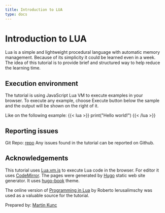```yaml
---
title: Introduction to LUA
type: docs
---
```


# Introduction to LUA
Lua is a simple and lightweight procedural language with automatic memory management. Because of its simplicity it could be learned even in a week. The idea of this tutorial is to provide brief and structured way to help reduce the learning time.

## Execution environment
The tutorial is using JavaScript Lua VM to execute examples in your browser.
To execute any example, choose Execute button below the sample and the output will be shown on the right of it.

Like on the following example:
{{< lua >}}
print("Hello world!")
{{< /lua >}}

## Reporting issues
Git Repo: [repo](https://github.com/martinkunc/lua-tutorial/)
Any issues found in the tutorial can be reported on Github.

## Acknowledgements

This tutorial uses [Lua.vm.js](https://github.com/daurnimator/lua.vm.js) to execute Lua code in the browser.
For editor it uses [CodeMirror](https://codemirror.net/).
The pages were generated by [Hugo](https://gohugo.io/) static web site generator.
It uses [hugo-book](https://github.com/alex-shpak/hugo-book) theme.

The online version of [Programming in Lua](http://www.lua.org/pil/contents.html)  by Roberto Ierusalimschy was used as a valuable source for the tutorial.

Prepared by: [Martin Kunc](https://github.com/martinkunc)